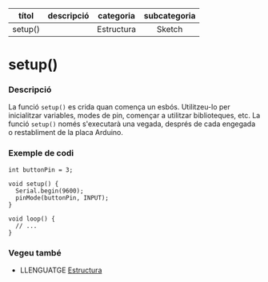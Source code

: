 
| títol | descripció   | categoria  | subcategoria        |
| :---: | :----------: | :--------: | :-----------------: |
| setup() | | Estructura | Sketch |

# setup()

### Descripció

La funció `setup()` es crida quan comença un esbós. Utilitzeu-lo per inicialitzar variables, modes de pin, començar a utilitzar biblioteques, etc. La funció `setup()` només s'executarà una vegada, després de cada engegada o restabliment de la placa Arduino.

### Exemple de codi

```
int buttonPin = 3;

void setup() {
  Serial.begin(9600);
  pinMode(buttonPin, INPUT);
}

void loop() {
  // ...
}
```

### Vegeu també

*  LLENGUATGE [Estructura](../Estructura.md)
